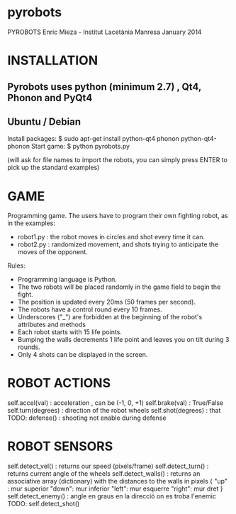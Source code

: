 pyrobots
========
PYROBOTS
Enric Mieza - Institut Lacetània Manresa
January 2014

INSTALLATION
============
Pyrobots uses python (minimum 2.7) , Qt4, Phonon and PyQt4
---------------
Ubuntu / Debian
---------------
Install packages:
 $ sudo apt-get install python-qt4 phonon python-qt4-phonon
Start game:
 $ python pyrobots.py

(will ask for file names to import the robots, you can simply press ENTER to pick up the standard examples)

GAME
======
Programming game. The users have to program their own fighting robot, as in the examples:
- robot1.py : the robot moves in circles and shot every time it can.
- robot2.py : randomized movement, and shots trying to anticipate the moves of the opponent.

Rules:
- Programming language is Python.
- The two robots will be placed randomly in the game field to begin the fight.
- The position is updated every 20ms (50 frames per second).
- The robots have a control round every 10 frames.
- Underscores ("_") are forbidden at the beginning of the robot's attributes and methods
- Each robot starts with 15 life points.
- Bumping the walls decrements 1 life point and leaves you on tilt during 3 rounds.
- Only 4 shots can be displayed in the screen.

ROBOT ACTIONS
=============
self.accel(val) : acceleration , can be (-1, 0, +1)
self.brake(val) : True/False
self.turn(degrees) : direction of the robot wheels
self.shot(degrees) : that
TODO: defense() : shooting not enable during defense

ROBOT SENSORS
=============
self.detect_vel() : returns our speed (pixels/frame)
self.detect_turn() : returns current angle of the wheels
self.detect_walls() : returns an associative array (dictionary) with
    the distances to the walls in pixels
    {
        "up"  : mur superior
        "down": mur inferior
        "left": mur esquerre
        "right": mur dret
    }
self.detect_enemy() : angle en graus en la direcció on es troba l'enemic
TODO: self.detect_shot()
